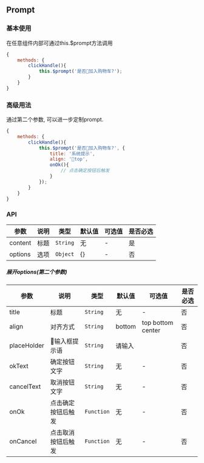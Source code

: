 ## Prompt

### 基本使用

在任意组件内部可通过this.$prompt方法调用
``` javascript
{
    methods: {
        clickHandle(){
            this.$prompt('是否加入购物车?');
        }
    }
}
```

### 高级用法

通过第二个参数, 可以进一步定制prompt.
``` javascript
{
    methods: {
        clickHandle(){
            this.$prompt('是否加入购物车?', {
                title: '系统提示',
                align: 'top',
                onOk(){
                    // 点击确定按钮后触发 
                }
            });
        }
    }
}
```

### API

| 参数 | 说明 | 类型 | 默认值 | 可选值 |是否必选
|-----------|-----------|-----------|-------------|-------------|-------------|
| content | 标题 | `String` | 无 |-|是|
| options | 选项 | `Object` | {} |-|否|

##### 展开options(第二个参数) 
| 参数 | 说明 | 类型 | 默认值 | 可选值 |是否必选
|-----------|-----------|-----------|-------------|-------------|-------------|
| title | 标题 | `String` | 无 | - |否|
| align | 对齐方式 | `String` | bottom |top bottom center|否|
| placeHolder | 输入框提示语 | `String` | 请输入 ||否|
| okText | 确定按钮文字 | `String` | 无 | - | 否 |
| cancelText | 取消按钮文字 | `String` | 无 | - | 否 |
| onOk | 点击确定按钮后触发 | `Function` | 无 | - | 否 |
| onCancel | 点击取消按钮后触发 | `Function` | 无 | - | 否 |

